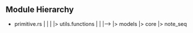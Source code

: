 ## Module Hierarchy

- primitive.rs
  |    |
  |    |> utils.functions
  |    |
  |--> |>  models 
           |> core
           |> note_seq